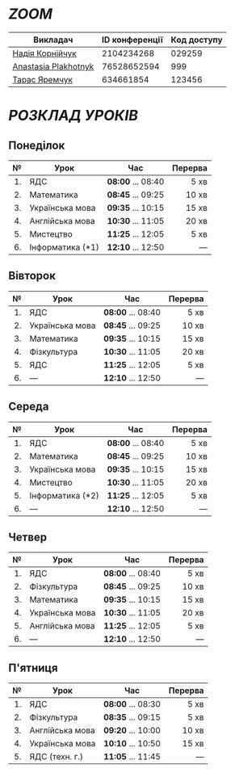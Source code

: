 # *ZOOM*

| Викладач | ID конференції | Код доступу |
|---|---|---|
| [Надія Корнійчук](https://us04web.zoom.us/j/2104234268?pwd=VndEblZtdnlkbzVQYWlsNDFUdHVTQT09&omn=77903642108) | 2104234268 | 029259 |
| [Anastasia Plakhotnyk](https://us04web.zoom.us/j/76528652594?pwd=uystTIL9xFVJ3Pl7xjc2Z3zjXLeffq.1) | 76528652594 | 999 |
| [Тарас Яремчук](https://us05web.zoom.us/j/4634661854?pwd=VmvYEDAahgVMNeTIXa7bA2jrfAmPqv.1) | 634661854 | 123456 |


# *РОЗКЛАД УРОКІВ*

## Понеділок

| № | Урок | Час | Перерва |
|---:|---|:---:|---:|
| 1.| ЯДС | **08:00** ... 08:40 | 5 хв |
| 2.| Математика | **08:45** ... 09:25 | 10 хв |
| 3.| Українська мова | **09:35** ... 10:15 | 15 хв |
| 4.| Англійська мова | **10:30** ... 11:05 | 20 хв |
| 5.| Мистецтво | **11:25** ... 12:05 | 5 хв |
| 6.| Інформатика (*1) | **12:10** ... 12:50 | — |

## Вівторок

| № | Урок | Час | Перерва |
|---:|---|:---:|---:|
| 1.| ЯДС | **08:00** ... 08:40 | 5 хв |
| 2.| Українська мова | **08:45** ... 09:25 | 10 хв |
| 3.| Математика | **09:35** ... 10:15 | 15 хв |
| 4.| Фізкультура | **10:30** ... 11:05 | 20 хв |
| 5.| ЯДС | **11:25** ... 12:05 | 5 хв |
| 6.| — | **12:10** ... 12:50 | — |


## Середа

| № | Урок | Час | Перерва |
|---:|---|:---:|---:|
| 1.| ЯДС | **08:00** ... 08:40 | 5 хв |
| 2.| Математика | **08:45** ... 09:25 | 10 хв |
| 3.| Українська мова | **09:35** ... 10:15 | 15 хв |
| 4.| Мистецтво | **10:30** ... 11:05 | 20 хв |
| 5.| Інформатика (*2) | **11:25** ... 12:05 | 5 хв |
| 6.| — | **12:10** ... 12:50 | — |

## Четвер

| № | Урок | Час | Перерва |
|---:|---|:---:|---:|
| 1.| ЯДС | **08:00** ... 08:40 | 5 хв |
| 2.| Фізкультура | **08:45** ... 09:25 | 10 хв |
| 3.| Математика | **09:35** ... 10:15 | 15 хв |
| 4.| Українська мова | **10:30** ... 11:05 | 20 хв |
| 5.| Англійська мова | **11:25** ... 12:05 | 5 хв |
| 6.| — | **12:10** ... 12:50 | — |

## П'ятниця

| № | Урок | Час | Перерва |
|---:|---|:---:|---:|
| 1.| ЯДС | **08:00** ... 08:30 | 5 хв |
| 2.| Фізкультура | **08:35** ... 09:15 | 5 хв |
| 3.| Англійська мова | **09:20** ... 10:00 | 10 хв |
| 4.| Українська мова | **10:10** ... 10:50 | 15 хв |
| 5.| ЯДС (техн. г.) | **11:05** ... 11:45 | — |
